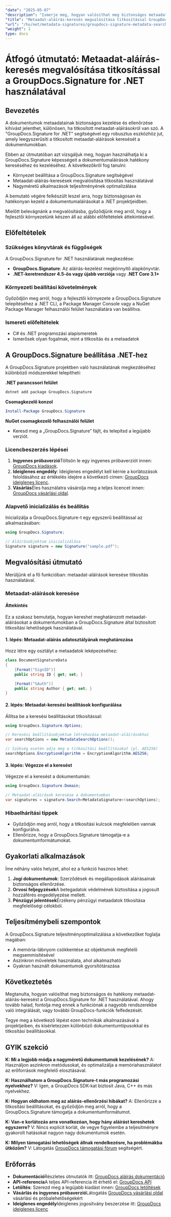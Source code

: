```yaml
---
"date": "2025-05-07"
"description": "Ismerje meg, hogyan valósíthat meg biztonságos metaadat-aláírás-kereséseket .NET-projektjeiben a GroupDocs.Signature használatával. Ez az útmutató a beállítást, a titkosítási lehetőségeket és a teljesítményoptimalizálást ismerteti."
"title": "Metaadat-aláírás-keresés megvalósítása titkosítással GroupDocs for .NET használatával"
"url": "/hu/net/metadata-signatures/groupdocs-signature-metadata-search-encryption-net/"
"weight": 1
type: docs
---
```

# Átfogó útmutató: Metaadat-aláírás-keresés megvalósítása titkosítással a GroupDocs.Signature for .NET használatával

## Bevezetés

A dokumentumok metaadatainak biztonságos kezelése és ellenőrzése kihívást jelenthet, különösen, ha titkosított metaadat-aláírásokról van szó. A "GroupDocs.Signature for .NET" segítségével egy robusztus eszközhöz jut, amely leegyszerűsíti a titkosított metaadat-aláírások keresését a dokumentumokban.

Ebben az útmutatóban azt vizsgáljuk meg, hogyan használhatja ki a GroupDocs.Signature képességeit a dokumentumaláírások hatékony kereséséhez és kezeléséhez. A következőkről fog tanulni:
- Környezet beállítása a GroupDocs.Signature segítségével
- Metaadat-aláírás-keresések megvalósítása titkosítás használatával
- Nagyméretű alkalmazások teljesítményének optimalizálása

A bemutató végére felkészült leszel arra, hogy biztonságosan és hatékonyan kezeld a dokumentumaláírásokat a .NET projektjeidben.

Mielőtt belevágnánk a megvalósításba, győződjünk meg arról, hogy a fejlesztői környezetünk készen áll az alábbi előfeltételek áttekintésével.

## Előfeltételek

### Szükséges könyvtárak és függőségek
A GroupDocs.Signature for .NET használatának megkezdése:
- **GroupDocs.Signature**: Az aláírás-kezelést megkönnyítő alapkönyvtár.
- **.NET-keretrendszer 4.5-ös vagy újabb verziója** vagy **.NET Core 3.1+**

### Környezeti beállítási követelmények
Győződjön meg arról, hogy a fejlesztői környezete a GroupDocs.Signature telepítéséhez a .NET CLI, a Package Manager Console vagy a NuGet Package Manager felhasználói felület használatára van beállítva.

### Ismereti előfeltételek
- C# és .NET programozási alapismeretek
- Ismerősek olyan fogalmak, mint a titkosítás és a metaadatok

## A GroupDocs.Signature beállítása .NET-hez
A GroupDocs.Signature projektben való használatának megkezdéséhez különböző módszerekkel telepítheti:

**.NET parancssori felület**
```bash
dotnet add package GroupDocs.Signature
```

**Csomagkezelő konzol**
```powershell
Install-Package GroupDocs.Signature
```

**NuGet csomagkezelő felhasználói felület**
- Keresd meg a „GroupDocs.Signature” fájlt, és telepítsd a legújabb verziót.

### Licencbeszerzés lépései
1. **Ingyenes próbaverzió**Töltsön le egy ingyenes próbaverziót innen: [GroupDocs kiadások](https://releases.groupdocs.com/signature/net/).
2. **Ideiglenes engedély**: Ideiglenes engedélyt kell kérnie a korlátozások feloldásához az értékelés idejére a következő címen: [GroupDocs ideiglenes licenc](https://purchase.groupdocs.com/temporary-license/).
3. **Vásárlás**Éles használatra vásárolja meg a teljes licencet innen: [GroupDocs vásárlási oldal](https://purchase.groupdocs.com/buy).

### Alapvető inicializálás és beállítás
Inicializálja a GroupDocs.Signature-t egy egyszerű beállítással az alkalmazásában:

```csharp
using GroupDocs.Signature;

// Aláírásobjektum inicializálása
Signature signature = new Signature("sample.pdf");
```

## Megvalósítási útmutató
Merüljünk el a fő funkcióban: metaadat-aláírások keresése titkosítás használatával.

### Metaadat-aláírások keresése
#### Áttekintés
Ez a szakasz bemutatja, hogyan kereshet meghatározott metaadat-aláírásokat a dokumentumokban a GroupDocs.Signature által biztosított titkosítási lehetőségek használatával.

#### 1. lépés: Metaadat-aláírás adatosztályának meghatározása
Hozz létre egy osztályt a metaadatok leképezéséhez:

```csharp
class DocumentSignatureData
{
    [Format("SignID")]
    public string ID { get; set; }

    [Format("SAuth")]
    public string Author { get; set; }
}
```

#### 2. lépés: Metaadat-keresési beállítások konfigurálása
Állítsa be a keresési beállításokat titkosítással:

```csharp
using GroupDocs.Signature.Options;

// Keresési beállításobjektum létrehozása metaadat-aláírásokhoz
var searchOptions = new MetadataSearchOptions();

// Szükség esetén adja meg a titkosítási beállításokat (pl. AES256)
searchOptions.EncryptionAlgorithm = EncryptionAlgorithm.AES256;
```

#### 3. lépés: Végezze el a keresést
Végezze el a keresést a dokumentumán:

```csharp
using GroupDocs.Signature.Domain;

// Metaadat-aláírások keresése a dokumentumban
var signatures = signature.Search<MetadataSignature>(searchOptions);
```

### Hibaelhárítási tippek
- Győződjön meg arról, hogy a titkosítási kulcsok megfelelően vannak konfigurálva.
- Ellenőrizze, hogy a GroupDocs.Signature támogatja-e a dokumentumformátumokat.

## Gyakorlati alkalmazások
Íme néhány valós helyzet, ahol ez a funkció hasznos lehet:
1. **Jogi dokumentumok**: Szerződések és megállapodások aláírásainak biztonságos ellenőrzése.
2. **Orvosi feljegyzések**A betegadatok védelmének biztosítása a jogosult hozzáférés engedélyezése mellett.
3. **Pénzügyi jelentések**Érzékeny pénzügyi metaadatok titkosítása megfelelőségi célokból.

## Teljesítménybeli szempontok
A GroupDocs.Signature teljesítményoptimalizálása a következőket foglalja magában:
- A memória-lábnyom csökkentése az objektumok megfelelő megsemmisítésével
- Aszinkron műveletek használata, ahol alkalmazható
- Gyakran használt dokumentumok gyorsítótárazása

## Következtetés
Megtanulta, hogyan valósíthat meg biztonságos és hatékony metaadat-aláírás-keresést a GroupDocs.Signature for .NET használatával. Ahogy tovább halad, fontolja meg ennek a funkciónak a nagyobb rendszerekbe való integrálását, vagy további GroupDocs-funkciók felfedezését.

Tegye meg a következő lépést ezen technikák alkalmazásával a projektjeiben, és kísérletezzen különböző dokumentumtípusokkal és titkosítási beállításokkal.

## GYIK szekció
**K: Mi a legjobb módja a nagyméretű dokumentumok kezelésének?**
A: Használjon aszinkron metódusokat, és optimalizálja a memóriahasználatot az erőforrások megfelelő elosztásával.

**K: Használhatom a GroupDocs.Signature-t más programozási nyelvekhez?**
V: Igen, a GroupDocs SDK-kat biztosít Java, C++ és más nyelvekhez.

**K: Hogyan oldhatom meg az aláírás-ellenőrzési hibákat?**
A: Ellenőrizze a titkosítási beállításokat, és győződjön meg arról, hogy a GroupDocs.Signature támogatja a dokumentumformátumot.

**K: Van-e korlátozás arra vonatkozóan, hogy hány aláírást kereshetek egyszerre?**
V: Nincs explicit korlát, de vegye figyelembe a teljesítményre gyakorolt hatásokat nagyon nagy dokumentumok esetén.

**K: Milyen támogatási lehetőségek állnak rendelkezésre, ha problémákba ütközöm?**
V: Látogatás [GroupDocs támogatási fórum](https://forum.groupdocs.com/c/signature/) segítségért.

## Erőforrás
- **Dokumentáció**Részletes útmutatók itt: [GroupDocs aláírás dokumentáció](https://docs.groupdocs.com/signature/net/)
- **API-referencia**A teljes API-referencia itt érhető el: [GroupDocs API](https://reference.groupdocs.com/signature/net/)
- **Letöltés**: Szerezd meg a legújabb kiadást innen: [GroupDocs letöltések](https://releases.groupdocs.com/signature/net/)
- **Vásárlás és ingyenes próbaverzió**Látogatás [GroupDocs vásárlási oldal](https://purchase.groupdocs.com/buy) vásárlási és próbalehetőségekért
- **Ideiglenes engedély**Ideiglenes jogosítvány beszerzése itt: [GroupDocs ideiglenes licenc](https://purchase.groupdocs.com/temporary-license/)
